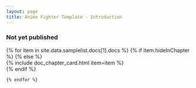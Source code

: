```yaml
---
layout: page
title: Anime Fighter Template - Introduction
---
```


<h3>Not yet published</h3>


<!-- Chapter  -->
<div class="row">
    {% for item in site.data.samplelist.docs[1].docs %}
      {% if item.hideInChapter %}
      {% else %}
        <div class="ss-col-card col-lg-4 col-md-6 col-sm-12">
            {% include doc_chapter_card.html item=item %}
        </div>
      {% endif %}

    {% endfor %}
<div>
